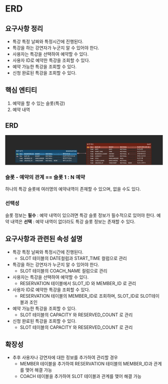 # ERD

## 요구사항 정리

- 특강 특정 날짜와 특정시간에 진행된다.
- 특강을 하는 강연자가 누군지 알 수 있어야 한다.
- 사용자는 특강을 선택하여 예약할 수 있다.
- 사용자 ID로 예약한 특강을 조회할 수 있다.
- 예약 가능한 특강을 조회할 수 있다.
- 신청 완료된 특강을 조회할 수 있다.

## 핵심 엔티티

1. 예약을 할 수 있는 슬롯(특강)
2. 예약 내역

## ERD
![img.png](img.png)

### 슬롯 - 예약의 관계 == 슬롯 1 : N 예약
하나의 특강 슬롯에 여러명의 예약내역이 존재할 수 있으며, 없을 수도 있다.

### 선택성

슬롯 정보는 **필수** : 예약 내역이 있으려면 특강 슬롯 정보가 필수적으로 있어야 한다.
예약 내역은 **선택** : 예약 내역이 없더라도 특강 슬롯 정보는 존재할 수 있다.

## 요구사항과 관련된 속성 설명

- 특강 특정 날짜와 특정시간에 진행된다.
  - SLOT 테이블의 DATE컬럼과 START_TIME 컬럼으로 관리
- 특강을 하는 강연자가 누군지 알 수 있어야 한다.
  - SLOT 테이블의 COACH_NAME 컬럼으로 관리
- 사용자는 특강을 선택하여 예약할 수 있다.
  - RESERVATION 테이블에서 SLOT_ID 와 MEMBER_ID 로 관리
- 사용자 ID로 예약한 특강을 조회할 수 있다.
  - RESERVATION 테이블의 MEMBER_ID로 조회하며, SLOT_ID로 SLOT테이블과 조인
- 예약 가능한 특강을 조회할 수 있다.
  - SLOT 테이블의 CAPACITY 와 RESERVED_COUNT 로 관리
- 신청 완료된 특강을 조회할 수 있다.
  - SLOT 테이블의 CAPACITY 와 RESERVED_COUNT 로 관리

## 확장성

- 추후 사용자나 강연자에 대한 정보를 추가하여 관리할 경우
  - MEMBER 테이블을 추가하여 RESERVATION 테이블의 MEMBER_ID과 관계를 맺어 해결 가능
  - COACH 테이블을 추가하여 SLOT 테이블과 관계를 맺어 해결 가능
